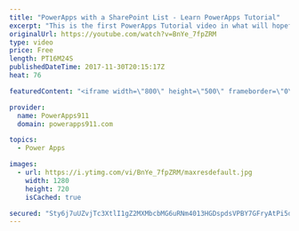 ```yaml
---
title: "PowerApps with a SharePoint List - Learn PowerApps Tutorial"
excerpt: "This is the first PowerApps Tutorial video in what will hopefully become a regular series of how to do things in PowerApps. Here we will walk through creating your first PowerApps App using SharePoint data, we will also make a few quick customizations to get you pointed in the right direction. This will"
originalUrl: https://youtube.com/watch?v=BnYe_7fpZRM
type: video
price: Free
length: PT16M24S
publishedDateTime: 2017-11-30T20:15:17Z
heat: 76

featuredContent: "<iframe width=\"800\" height=\"500\" frameborder=\"0\" src=\"https://www.youtube.com/embed/BnYe_7fpZRM\" allow=\"accelerometer; autoplay; encrypted-media; gyroscope; picture-in-picture\" allowfullscreen></iframe>"

provider:
  name: PowerApps911
  domain: powerapps911.com

topics:
  - Power Apps

images:
  - url: https://i.ytimg.com/vi/BnYe_7fpZRM/maxresdefault.jpg
    width: 1280
    height: 720
    isCached: true

secured: "Sty6j7uUZvjTc3XtlI1gZ2MXMbcbMG6uRNm4013HGDspdsVPBY7GFryAtPi5dLHsfgiQjL97UFreubXUbFsDVYPag/webaNFoAuEdsZMvIcjH66IXipK4BVf+B/hT0v9Hda3XYQA4MnZz55zyznv55doqhm/EXsM3ugS16XcLJ1NKBvWemHRVH9uAmeUoghdNKMZziBSzzvk4Ai2WTewtVohd94DCYlaQXn53GrToC8iovtHwF6Jk0Dvqgei11eGHQ3x3xFSv7WGp4hwyZZf1CMFTeX+8i6gGMyG7rrJJ69eoPuFPy3/k+bWuhUdVuLRAic62zgklDMTFd60DUi81AE0q4rOPWHbwmFsmg3HIRBTy+b3QrC/gcNVWGRqTNtMdXzImraFCLbffyB6SxPLbw==;3DqXfyjyCm9LJiNwAdYS2w=="
---
```


